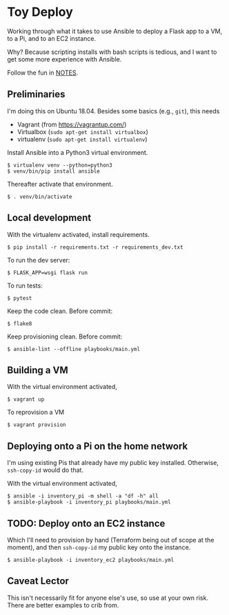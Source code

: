 # Toy Deploy

Working through what it takes to use Ansible to deploy a Flask app to a VM, to a Pi, and to an EC2 instance.

Why? Because scripting installs with bash scripts is tedious, and I want to get some more experience with Ansible.

Follow the fun in [NOTES](NOTES.md).

## Preliminaries

I'm doing this on Ubuntu 18.04. Besides some basics (e.g., `git`), this needs

 * Vagrant (from https://vagrantup.com/)
 * Virtualbox (`sudo apt-get install virtualbox`)
 * virtualenv (`sudo apt-get install virtualenv`)

Install Ansible into a Python3 virtual environment.

    $ virtualenv venv --python=python3
    $ venv/bin/pip install ansible

Thereafter activate that environment.

    $ . venv/bin/activate

## Local development

With the virtualenv activated, install requirements.

    $ pip install -r requirements.txt -r requirements_dev.txt

To run the dev server:

    $ FLASK_APP=wsgi flask run

To run tests:

    $ pytest

Keep the code clean. Before commit:

    $ flake8

Keep provisioning clean. Before commit:

    $ ansible-lint --offline playbooks/main.yml

## Building a VM

With the virtual environment activated,

    $ vagrant up

To reprovision a VM

    $ vagrant provision

## Deploying onto a Pi on the home network

I'm using existing Pis that already have my public key installed. Otherwise, `ssh-copy-id` would do that.

With the virtual environment activated,

    $ ansible -i inventory_pi -m shell -a "df -h" all
    $ ansible-playbook -i inventory_pi playbooks/main.yml

## TODO: Deploy onto an EC2 instance

Which I'll need to provision by hand (Terraform being out of scope at the moment),
and then `ssh-copy-id` my public key onto the instance.

    $ ansible-playbook -i inventory_ec2 playbooks/main.yml

## Caveat Lector

This isn't necessarily fit for anyone else's use, so use at your own risk. There are better examples to crib from.

